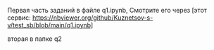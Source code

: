 Первая часть заданий в файле q1.ipynb, 
Смотрите его через [этот сервис: https://nbviewer.org/github/Kuznetsov-s-v/test_sb/blob/main/q1.ipynb]

вторая в папке q2

